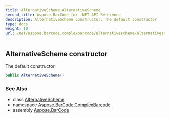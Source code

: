 ```yaml
---
title: AlternativeScheme.AlternativeScheme
second_title: Aspose.BarCode for .NET API Reference
description: AlternativeScheme constructor. The default constructor
type: docs
weight: 10
url: /net/aspose.barcode.complexbarcode/alternativescheme/alternativescheme/
---
```

## AlternativeScheme constructor

The default constructor.

```csharp
public AlternativeScheme()
```

### See Also

* class [AlternativeScheme](../)
* namespace [Aspose.BarCode.ComplexBarcode](../../../aspose.barcode.complexbarcode/)
* assembly [Aspose.BarCode](../../../)


